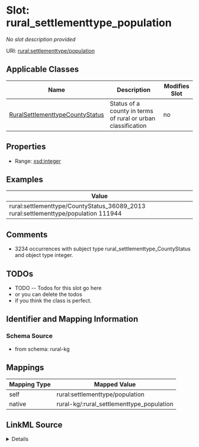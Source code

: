

# Slot: rural_settlementtype_population


_No slot description provided_





URI: [rural:settlementtype/population](http://sail.ua.edu/ruralkg/settlementtype/population)



<!-- no inheritance hierarchy -->





## Applicable Classes

| Name | Description | Modifies Slot |
| --- | --- | --- |
| [RuralSettlementtypeCountyStatus](../classes/RuralSettlementtypeCountyStatus.md) | Status of a county in terms of rural or urban classification |  no  |







## Properties

* Range: [xsd:integer](http://www.w3.org/2001/XMLSchema#integer)






## Examples

| Value |
| --- |
| rural:settlementtype/CountyStatus_36089_2013 rural:settlementtype/population 111944 |

## Comments

* 3234 occurrences with subject type rural_settlementtype_CountyStatus and object type integer.

## TODOs

* TODO -- Todos for this slot go here
* or you can delete the todos
* if you think the class is perfect.

## Identifier and Mapping Information







### Schema Source


* from schema: rural-kg




## Mappings

| Mapping Type | Mapped Value |
| ---  | ---  |
| self | rural:settlementtype/population |
| native | rural-kg/:rural_settlementtype_population |




## LinkML Source

<details>
```yaml
name: rural_settlementtype_population
description: No slot description provided
todos:
- TODO -- Todos for this slot go here
- or you can delete the todos
- if you think the class is perfect.
comments:
- 3234 occurrences with subject type rural_settlementtype_CountyStatus and object
  type integer.
examples:
- value: rural:settlementtype/CountyStatus_36089_2013 rural:settlementtype/population
    111944
from_schema: rural-kg
rank: 1000
slot_uri: rural:settlementtype/population
alias: rural_settlementtype_population
domain_of:
- rural_settlementtype_CountyStatus
range: integer

```
</details>